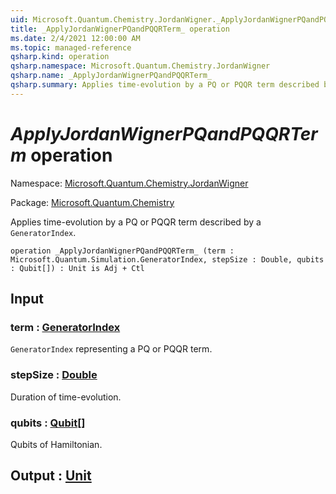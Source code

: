 ```yaml
---
uid: Microsoft.Quantum.Chemistry.JordanWigner._ApplyJordanWignerPQandPQQRTerm_
title: _ApplyJordanWignerPQandPQQRTerm_ operation
ms.date: 2/4/2021 12:00:00 AM
ms.topic: managed-reference
qsharp.kind: operation
qsharp.namespace: Microsoft.Quantum.Chemistry.JordanWigner
qsharp.name: _ApplyJordanWignerPQandPQQRTerm_
qsharp.summary: Applies time-evolution by a PQ or PQQR term described by a `GeneratorIndex`.
---
```


# _ApplyJordanWignerPQandPQQRTerm_ operation

Namespace: [Microsoft.Quantum.Chemistry.JordanWigner](xref:Microsoft.Quantum.Chemistry.JordanWigner)

Package: [Microsoft.Quantum.Chemistry](https://nuget.org/packages/Microsoft.Quantum.Chemistry)


Applies time-evolution by a PQ or PQQR term described by a `GeneratorIndex`.

```qsharp
operation _ApplyJordanWignerPQandPQQRTerm_ (term : Microsoft.Quantum.Simulation.GeneratorIndex, stepSize : Double, qubits : Qubit[]) : Unit is Adj + Ctl
```


## Input

### term : [GeneratorIndex](xref:Microsoft.Quantum.Simulation.GeneratorIndex)

`GeneratorIndex` representing a PQ or PQQR term.


### stepSize : [Double](xref:microsoft.quantum.lang-ref.double)

Duration of time-evolution.


### qubits : [Qubit](xref:microsoft.quantum.lang-ref.qubit)[]

Qubits of Hamiltonian.



## Output : [Unit](xref:microsoft.quantum.lang-ref.unit)

